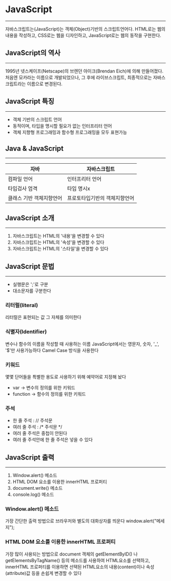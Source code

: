 # JavaScript
---
자바스크립트는(JavaScript)는 객체(Object)기반의 스크립트언어다.
HTML로는 웹의 내용을 작성하고, CSS로는 웹을 디자인하고, JavaScript로는 웹의 동작을 구현한다.

## JavaScript의 역사
---
1995년 넷스케이프(Netscape)의 브렌던 아이크(Brendan Eich)에 의해 만들어졌다.
처음엔 모카라는 이름으로 개발되었으나, 그 후에 라이브스크립트, 최종적으로는 자바스크립트라는 이름으로 변경된다.

## JavaScript 특징
---
* 객체 기반의 스크립트 언어
* 동적이며, 타입을 명시할 필요가 없는 인터프리터 언어
* 객체 지향형 프로그래밍과 함수형 프로그래밍을 모두 표현가능

## Java & JavaScript
---
|자바|자바스크립트|
|--|--|
|컴파일 언어|인터프리터 언어|
|타입검사 엄격|타입 명시x|
|클래스 기반 객체지향언어|프로토타입기반의 객체지향언어|

## JavaScript 소개
---
1. 자바스크립트는 HTML의 '내용'을 변경할 수 있다
2. 자바스크립트는 HTML의 '속성'을 변경할 수 있다
3. 자바스크립트는 HTML의 '스타일'을 변경할 수 있다 

## JavaScript 문법
---
* 실행문은 ';'로 구분
* 대소문자를 구분한다
### 리터럴(literal)
리터럴은 표현되는 값 그 자체를 의미한다
### 식별자(Identifier)
변수나 함수의 이름을 작성할 때 사용하는 이름
JavaScript에서는 영문자, 숫자, '_', '$'만 사용가능하다
Camel Case 방식을 사용한다
### 키워드
몇몇 단어들을 특별한 용도로 사용하기 위해 예약어로 지정해 놨다
- var -> 변수의 정의를 위한 키워드
- function -> 함수의 정의를 위한 키워드
### 주석
* 한 줄 주석 : // 주석문
* 여러 줄 주석 : /* 주석문 */
* 여러 줄 주석은 중첩이 안된다
* 여러 줄 주석안에 한 줄 주석은 넣을 수 있다

## JavaScript 출력
---
1. Window.alert() 메소드
2. HTML DOM 요소를 이용한 innerHTML 프로퍼티
3. document.write() 메소드
4. console.log() 메소드

### Window.alert() 메소드
가장 간단한 출력 방법으로 브라우저와 별도의 대화상자를 띄운다
window.alert("메세지");

### HTML DOM 요소를 이용한 innerHTML 프로퍼티
가장 많이 사용되는 방법으로 document 객체의 getElementByID() 나 getElementsByTagName() 등의 메소드를 사용하여 HTML요소를 선택하고,
innerHTML 프로퍼티를 이용하면 선택된 HTML요소의 내용(content)이나 속성(attribute)값 등을 손쉽게 변경할 수 있다




